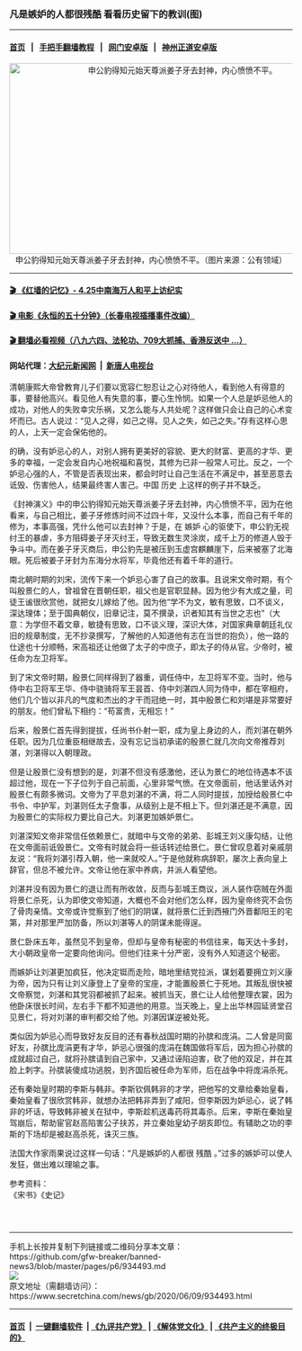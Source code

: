 ### 凡是嫉妒的人都很残酷 看看历史留下的教训(图)
------------------------

#### [首页](https://github.com/gfw-breaker/banned-news3/blob/master/README.md) &nbsp;&nbsp;|&nbsp;&nbsp; [手把手翻墙教程](https://github.com/gfw-breaker/guides/wiki) &nbsp;&nbsp;|&nbsp;&nbsp; [网门安卓版](https://github.com/oGate2/oGate) &nbsp;&nbsp;|&nbsp;&nbsp; [神州正道安卓版](https://github.com/SzzdOgate/update) 



<div class="article_right" style="fone-color:#000">
 <p style="text-align:center">
  <img alt="申公豹得知元始天尊派姜子牙去封神，内心愤愤不平。" src="https://img2.secretchina.com/pic/2019/5-28/p2433642a343170232-ss.jpg" style="height:339px; width:600px"/>
  <br>
   申公豹得知元始天尊派姜子牙去封神，内心愤愤不平。（图片来源：公有领域）
   <span id="hideid" name="hideid" style="color:red;display:none;">
    <span href="https://www.secretchina.com">
    </span>
   </span>
  </br>
 </p>
 <div id="txt-mid1-t21-2017">
  

---

#### [ 🎬  《红墙的记忆》- 4.25中南海万人和平上访纪实](http://141.164.39.94:10000/videos/legend/425.html)

#### [ 🎬  电影《永恒的五十分钟》（长春电视插播事件改编） ](http://141.164.39.94:10000/videos/news/ComingForYou-2.html)

#### [ 🎬  翻墙必看视频（八九六四、法轮功、709大抓捕、香港反送中 ...）](https://github.com/gfw-breaker/links/blob/master/banned.md)

#### 网站代理：[大纪元新闻网](http://167.172.10.89:10080/gb/) &nbsp;|&nbsp; [新唐人电视台](http://167.172.10.89:8808/gb/)


  </div>
 </div>
 <p>
  清朝康熙大帝曾教育儿子们要以宽容仁恕忍让之心对待他人，看到他人有得意的事，要替他高兴。看见他人有失意的事，要心生怜悯。如果一个人总是妒忌他人的成功，对他人的失败幸灾乐祸，又怎么能与人共处呢？这样做只会让自己的心术变坏而已。古人说过：“见人之得，如己之得。见人之失，如己之失。”存有这样心思的人，上天一定会保佑他的。
  <span id="hideid" name="hideid" style="color:red;display:none;">
   <span href="https://www.secretchina.com">
   </span>
  </span>
 </p>
 <p>
  的确，没有妒忌心的人，对别人拥有更美好的容貌、更大的财富、更高的才华、更多的幸福，一定会发自内心地祝福和喜悦，其修为已非一般常人可比。反之，一个妒忌心强的人，不管是否表现出来，都会时时让自己生活在不满足中，甚至恶意去诋毁、伤害他人，结果最终害人害己。中国
  <span href="https://www.secretchina.com/news/gb/tag/历史" target="_blank">
   历史
  </span>
  上这样的例子并不缺乏。
 </p>
 <p>
  《封神演义》中的申公豹得知元始天尊派姜子牙去封神，内心愤愤不平，因为在他看来，与自己相比，姜子牙修炼时间不过四十年，又没什么本事，而自己有千年的修为，本事高强，凭什么他可以去封神？于是，在
  <span href="https://www.secretchina.com/news/gb/tag/嫉妒" target="_blank">
   嫉妒
  </span>
  心的驱使下，申公豹无视纣王的暴虐，多方阻碍姜子牙灭纣王，导致无数生灵涂炭，成千上万的修道人毁于争斗中。而在姜子牙灭商后，申公豹先是被压到玉虚宫麒麟崖下，后来被塞了北海眼。死后被姜子牙封为东海分水将军，毕竟他还有着千年的道行。
 </p>
 <p>
  南北朝时期的刘宋，流传下来一个妒忌心害了自己的故事。且说宋文帝时期，有个叫殷景仁的人，曾祖曾在晋朝任职，祖父也是官职显赫。因为他少有大成之量，司徒王谧很欣赏他，就把女儿嫁给了他。因为他“学不为文，敏有思致，口不谈义，深达理体；至于国典朝仪，旧章记注，莫不撰录，识者知其有当世之志也”（大意：为学但不着文章，敏捷有思致，口不谈义理，深识大体，对国家典章朝廷礼仪旧的规章制度，无不抄录撰写，了解他的人知道他有志在当世的抱负），他一路的仕途也十分顺畅，宋高祖还让他做了太子的中庶子，即太子的侍从官。少帝时，被任命为左卫将军。
 </p>
 <p>
  到了宋文帝时期，殷景仁同样得到了器重，调任侍中，左卫将军不变。当时，他与侍中右卫将军王华、侍中骁骑将军王昙首、侍中刘湛四人同为侍中，都在宰相府，他们几个皆以非凡的气度和杰出的才干而冠绝一时，其中殷景仁和刘堪是非常要好的朋友。他们曾私下相约：“苟富贵，无相忘！”
 </p>
 <p>
  后来，殷景仁首先得到提拔，任尚书仆射一职，成为皇上身边的人，而刘湛在朝外任职。因为几位重臣相继故去，没有忘记当初承诺的殷景仁就几次向文帝推荐刘湛，刘湛得以入朝理政。
 </p>
 <center>
  <div style="max-width: 632px;height:180px; display: none; text-align: center; margin: 0 auto; overflow: hidden;overflow-x: hidden;">
   <div id="taboola-midarticle-thumbnails" style="max-width: 632px;height:180px;overflow: hidden;overflow-x: hidden;">
   </div>
  </div>
  <div>
   <center>
    <div id="div-gpt-ad-1589559869784-0">
    </div>
   </center>
  </div>
 </center>
 <p>
  但是让殷景仁没有想到的是，刘湛不但没有感激他，还认为景仁的地位待遇本不该超过他，现在一下子位列于自己前面，心里非常气愤。在文帝面前，他话里话外对殷景仁有颇多微词。文帝为了平息刘湛的不满，将二人同时提拔，加授给殷景仁中书令、中护军，刘湛则任太子詹事，从级别上是不相上下。但刘湛还是不满意，因为殷景仁的实际权力要比自己大。刘湛更加嫉妒景仁。
 </p>
 <center>
  <div style="max-width: 632px;height:180px; display: none; text-align: center; margin: 0 auto; overflow: hidden;overflow-x: hidden;">
   <div id="taboola-midarticle-thumbnails" style="max-width: 632px;height:180px;overflow: hidden;overflow-x: hidden;">
   </div>
  </div>
  <div>
   <center>
    <div id="div-gpt-ad-1589559869784-0">
    </div>
   </center>
  </div>
 </center>
 <p>
  刘湛深知文帝非常信任依赖景仁，就暗中与文帝的弟弟、彭城王刘义康勾结，让他在文帝面前诋毁景仁。文帝有时就会将一些话转述给景仁。景仁曾叹息着对亲戚朋友说：“我将刘湛引荐入朝，他一来就咬人。”于是他就称病辞职，屡次上表向皇上辞官，但总不被允许。文帝让他在家中养病，并派人看望他。
 </p>
 <center>
  <div style="max-width: 632px;height:180px; display: none; text-align: center; margin: 0 auto; overflow: hidden;overflow-x: hidden;">
   <div id="taboola-midarticle-thumbnails" style="max-width: 632px;height:180px;overflow: hidden;overflow-x: hidden;">
   </div>
  </div>
  <div>
   <center>
    <div id="div-gpt-ad-1589559869784-0">
    </div>
   </center>
  </div>
 </center>
 <p>
  刘湛并没有因为景仁的退让而有所收敛，反而与彭城王商议，派人装作窃贼在外面将景仁杀死，认为即使文帝知道，大概也不会对他们怎么样，因为皇帝终究不会伤了骨肉亲情。文帝或许觉察到了他们的阴谋，就将景仁迁到西掖门外晋鄱阳王的宅第，并对那里严加防备，所以刘湛等人的阴谋未能得逞。
 </p>
 <center>
  <div style="max-width: 632px;height:180px; display: none; text-align: center; margin: 0 auto; overflow: hidden;overflow-x: hidden;">
   <div id="taboola-midarticle-thumbnails" style="max-width: 632px;height:180px;overflow: hidden;overflow-x: hidden;">
   </div>
  </div>
  <div>
   <center>
    <div id="div-gpt-ad-1589559869784-0">
    </div>
   </center>
  </div>
 </center>
 <p>
  景仁卧床五年，虽然见不到皇帝，但却与皇帝有秘密的书信往来，每天达十多封，大小朝政皇帝一定要向他询问。但他们往来十分严密，没有外人知道这个秘密。
 </p>
 <center>
  <div style="max-width: 632px;height:180px; display: none; text-align: center; margin: 0 auto; overflow: hidden;overflow-x: hidden;">
   <div id="taboola-midarticle-thumbnails" style="max-width: 632px;height:180px;overflow: hidden;overflow-x: hidden;">
   </div>
  </div>
  <div>
   <center>
    <div id="div-gpt-ad-1589559869784-0">
    </div>
   </center>
  </div>
 </center>
 <center>
  <ins class="adsbygoogle" data-ad-client="ca-pub-1276641434651360" data-ad-format="fluid" data-ad-layout="in-article" data-ad-slot="3646767294" style="display:block; text-align:center;">
  </ins>
 </center>
 <p>
  而嫉妒让刘湛更加疯狂，他决定铤而走险，暗地里结党拉派，谋划着要拥立刘义康为帝，因为只有让刘义康登上了皇帝的宝座，才能置殷景仁于死地。其叛乱很快被文帝察觉，刘湛和其党羽都被抓了起来。被抓当天，景仁让人给他整理衣裳，因为他卧床很长时间，左右手下都不知道他的用意。当天晚上，皇上出华林园延贤堂召见景仁，将对刘湛的审判都交给了他。刘湛因谋逆被处死。
 </p>
 <center>
  <div style="max-width: 632px;height:180px; display: none; text-align: center; margin: 0 auto; overflow: hidden;overflow-x: hidden;">
   <div id="taboola-midarticle-thumbnails" style="max-width: 632px;height:180px;overflow: hidden;overflow-x: hidden;">
   </div>
  </div>
  <div>
   <center>
    <div id="div-gpt-ad-1589559869784-0">
    </div>
   </center>
  </div>
 </center>
 <p>
  类似因为妒忌心而导致好友反目的还有春秋战国时期的孙膑和庞涓。二人曾是同窗好友，孙膑比庞涓更有才华，妒忌心很强的庞涓在魏国做将军后，因为担心孙膑的成就超过自己，就将孙膑请到自己家中，又通过诬陷迫害，砍了他的双足，并在其脸上刺字。孙膑装傻成功逃脱，到齐国后被任命为军师，后在战争中将庞涓杀死。
 </p>
 <center>
  <div style="max-width: 632px;height:180px; display: none; text-align: center; margin: 0 auto; overflow: hidden;overflow-x: hidden;">
   <div id="taboola-midarticle-thumbnails" style="max-width: 632px;height:180px;overflow: hidden;overflow-x: hidden;">
   </div>
  </div>
  <div>
   <center>
    <div id="div-gpt-ad-1589559869784-0">
    </div>
   </center>
  </div>
 </center>
 <p>
  还有秦始皇时期的李斯与韩非。李斯钦佩韩非的才学，把他写的文章给秦始皇看，秦始皇看了很欣赏韩非，就想办法把韩非弄到了咸阳，但李斯因为妒忌心，说了韩非的坏话，导致韩非被关在狱中，李斯趁机送毒药将其毒杀。后来，李斯在秦始皇驾崩后，帮助宦官赵高陷害公子扶苏，并立秦始皇幼子胡亥即位。有辅助之功的李斯的下场却是被赵高杀死，诛灭三族。
 </p>
 <center>
  <div style="max-width: 632px;height:180px; display: none; text-align: center; margin: 0 auto; overflow: hidden;overflow-x: hidden;">
   <div id="taboola-midarticle-thumbnails" style="max-width: 632px;height:180px;overflow: hidden;overflow-x: hidden;">
   </div>
  </div>
  <div>
   <center>
    <div id="div-gpt-ad-1589559869784-0">
    </div>
   </center>
  </div>
 </center>
 <p>
  法国大作家雨果说过这样一句话：“凡是嫉妒的人都很
  <span href="https://www.secretchina.com/news/gb/tag/残酷" target="_blank">
   残酷
  </span>
  。”过多的嫉妒可以使人发狂，做出难以理喻之事。
 </p>
 <center>
  <div style="max-width: 632px;height:180px; display: none; text-align: center; margin: 0 auto; overflow: hidden;overflow-x: hidden;">
   <div id="taboola-midarticle-thumbnails" style="max-width: 632px;height:180px;overflow: hidden;overflow-x: hidden;">
   </div>
  </div>
  <div>
   <center>
    <div id="div-gpt-ad-1589559869784-0">
    </div>
   </center>
  </div>
 </center>
 <p>
  参考资料：
  <br>
   《宋书》《史记》
   <center>
    <div style="max-width: 632px;height:180px; display: none; text-align: center; margin: 0 auto; overflow: hidden;overflow-x: hidden;">
     <div id="taboola-midarticle-thumbnails" style="max-width: 632px;height:180px;overflow: hidden;overflow-x: hidden;">
     </div>
    </div>
    <div>
     <center>
      <div id="div-gpt-ad-1589559869784-0">
      </div>
     </center>
    </div>
   </center>
   <center>
    <div>
     <div id="txt-mid2-t22-2017" style="display: block;  max-height: 351px;  overflow: hidden;">
      <div id="SC-21xxx">
      </div>
      <ins class="adsbygoogle" data-ad-client="ca-pub-1276641434651360" data-ad-format="auto" data-ad-slot="4301710469" data-full-width-responsive="true" style="display:block">
      </ins>
     </div>
    </div>
   </center>
   <div style="padding-top:12px;">
   </div>
  </br>
 </p>
</div>

<hr/>
手机上长按并复制下列链接或二维码分享本文章：<br/>
https://github.com/gfw-breaker/banned-news3/blob/master/pages/p6/934493.md <br/>
<a href='https://github.com/gfw-breaker/banned-news3/blob/master/pages/p6/934493.md'><img src='https://github.com/gfw-breaker/banned-news3/blob/master/pages/p6/934493.md.png'/></a> <br/>
原文地址（需翻墙访问）：https://www.secretchina.com/news/gb/2020/06/09/934493.html


------------------------
#### [首页](https://github.com/gfw-breaker/banned-news3/blob/master/README.md) &nbsp;|&nbsp; [一键翻墙软件](https://github.com/gfw-breaker/nogfw/blob/master/README.md) &nbsp;| [《九评共产党》](https://github.com/gfw-breaker/9ping.md/blob/master/README.md#九评之一评共产党是什么) | [《解体党文化》](https://github.com/gfw-breaker/jtdwh.md/blob/master/README.md) | [《共产主义的终极目的》](https://github.com/gfw-breaker/gczydzjmd.md/blob/master/README.md)


<img src='http://gfw-breaker.win/banned-news3/pages/p6/934493.md' width='0px' height='0px'/>
